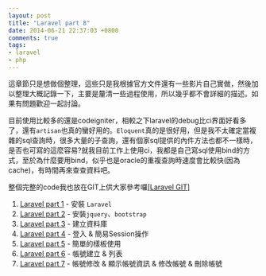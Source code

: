 ```yaml
---
layout: post
title: "Laravel part 8"
date: 2014-06-21 22:37:03 +0800
comments: true
tags:
- laravel
- php
---
```

這章節只是想做個整理，這些只是我根據官方文件還有一些影片自己實做，然後加以整理大概記錄一下，主要是釐清一些過程使用，所以幾乎都不會詳細的描述。如果有問題歡迎一起討論。

目前使用比較多的還是codeigniter，相較之下laravel的debug比ci界面好看多了，還有`artisan`也真的蠻好用的。`Eloquent`真的是很好用，但是我不太確定當複雜的sql查詢時，很多大量的子查詢，還有個家sql提供的內件方法也都不一樣時，是否也可寫的這麼容易?就我目前工作上使用ci，我都是自己寫sql使用bind的方式，至於為什麼要用bind，似乎也是oracle的重複查詢時速度會比較快(因為cache)，有時間再來查查資料吧。

整個完整的code我也放在GIT上供大家參考囉[\[Laravel GIT\]](https://github.com/lighter/Laravel_sample)

1. [Laravel part 1](https://lighter.github.io/2014/05/29/laravel-part-1/) - 安裝 `Laravel`
2. [Laravel part 2](https://lighter.github.io/2014/05/30/laravel-part-2/) - 安裝`jquery`、`bootstrap`
3. [Laravel part 3](https://lighter.github.io/2014/05/31/laravel-part-3/) - 建立資料庫
4. [Laravel part 4](https://lighter.github.io/2014/06/02/laravel-part-4/) - 登入 & 簡易Session操作
5. [Laravel part 5](https://lighter.github.io/2014/06/04/laravel-part-5/) - 簡單的樣板使用
6. [Laravel part 6](https://lighter.github.io/2014/06/07/laravel-part-6/) - 帳號建立 & 列表
7. [Laravel part 7](https://lighter.github.io/2014/06/09/laravel-part-7/) - 帳號修改 & 顯示帳號資訊 & 修改帳號 & 刪除帳號
